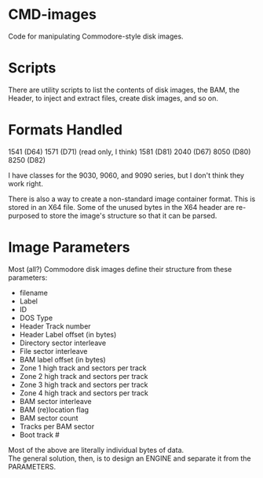 # CMD-images
Code for manipulating Commodore-style disk images.

# Scripts
There are utility scripts to list the contents of disk images, the BAM, 
the Header, to inject and extract files, create disk images, and so on.

# Formats Handled
1541 (D64)
1571 (D71) (read only, I think)
1581 (D81)
2040 (D67)
8050 (D80)
8250 (D82)

I have classes for the 9030, 9060, and 9090 series, but I don't think they work right.

There is also a way to create a non-standard image container format.
This is stored in an X64 file.  Some of the unused bytes in the X64 header
are re-purposed to store the image's structure so that it can be parsed.

# Image Parameters
Most (all?) Commodore disk images define their structure from these parameters:

* filename
* Label
* ID
* DOS Type
* Header Track number
* Header Label offset (in bytes)
* Directory sector interleave
* File sector interleave
* BAM label offset (in bytes)
* Zone 1 high track and sectors per track
* Zone 2 high track and sectors per track
* Zone 3 high track and sectors per track
* Zone 4 high track and sectors per track
* BAM sector interleave
* BAM (re)location flag
* BAM sector count
* Tracks per BAM sector
* Boot track #

Most of the above are literally individual bytes of data.  
The general solution, then, is to design an ENGINE and separate it from
the PARAMETERS.

